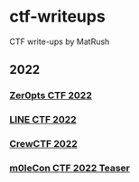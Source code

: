 # ctf-writeups
CTF write-ups by MatRush
## 2022
### [Zer0pts CTF 2022](https://2022.ctf.zer0pts.com/)
### [LINE CTF 2022](https://ctftime.org/event/1472)
### [CrewCTF 2022](https://ctftime.org/event/1568)
### [m0leCon CTF 2022 Teaser](https://ctftime.org/event/1615)
